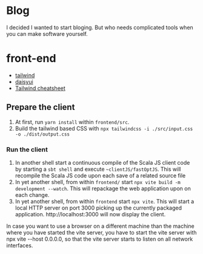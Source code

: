 # Blog
I decided I wanted to start bloging. But who needs complicated tools when you can make software yourself.
# front-end
- [tailwind](https://tailwindcss.com/docs/installation)
- [daisyui](https://daisyui.com/docs/install/)
- [Tailwind cheatsheet](https://nerdcave.com/tailwind-cheat-sheet)
## Prepare the client
1. At first, run `yarn install` within `frontend/src`.
2. Build the tailwind based CSS with `npx tailwindcss -i ./src/input.css -o ./dist/output.css`
### Run the client
1. In another shell start a continuous compile of the Scala JS client code by starting a `sbt shell` and execute `~clientJS/fastOptJS`. This will recompile the Scala JS code upon each save of a related source file
2. In yet another shell, from within `frontend/` start `npx vite build -m development --watch`. This will repackage the web application upon on each change.
3. In yet another shell, from within `frontend` start `npx vite`. This will start a local HTTP server on port 3000 picking up the currently packaged application. http://localhost:3000 will now display the client.

In case you want to use a browser on a different machine than the machine where you have started the vite server, you have to start the vite server with npx vite --host 0.0.0.0, so that the vite server starts to listen on all network interfaces.
